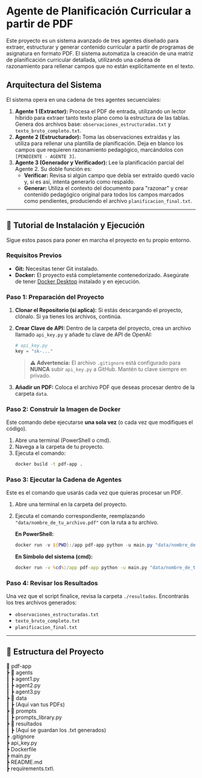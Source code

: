 # Agente de Planificación Curricular a partir de PDF

Este proyecto es un sistema avanzado de tres agentes diseñado para extraer, estructurar y generar contenido curricular a partir de programas de asignatura en formato PDF. El sistema automatiza la creación de una matriz de planificación curricular detallada, utilizando una cadena de razonamiento para rellenar campos que no están explícitamente en el texto.

## Arquitectura del Sistema

El sistema opera en una cadena de tres agentes secuenciales:

1.  **Agente 1 (Extractor):** Procesa el PDF de entrada, utilizando un lector híbrido para extraer tanto texto plano como la estructura de las tablas. Genera dos archivos base: `observaciones_estructuradas.txt` y `texto_bruto_completo.txt`.
2.  **Agente 2 (Estructurador):** Toma las observaciones extraídas y las utiliza para rellenar una plantilla de planificación. Deja en blanco los campos que requieren razonamiento pedagógico, marcándolos con `[PENDIENTE - AGENTE 3]`.
3.  **Agente 3 (Generador y Verificador):** Lee la planificación parcial del Agente 2. Su doble función es:
    * **Verificar:** Revisa si algún campo que debía ser extraído quedó vacío y, si es así, intenta generarlo como respaldo.
    * **Generar:** Utiliza el contexto del documento para "razonar" y crear contenido pedagógico original para todos los campos marcados como pendientes, produciendo el archivo `planificacion_final.txt`.

---

## 🚀 Tutorial de Instalación y Ejecución

Sigue estos pasos para poner en marcha el proyecto en tu propio entorno.

### **Requisitos Previos**

* **Git:** Necesitas tener Git instalado.
* **Docker:** El proyecto está completamente contenedorizado. Asegúrate de tener [Docker Desktop](https://www.docker.com/products/docker-desktop/) instalado y en ejecución.

### **Paso 1: Preparación del Proyecto**

1.  **Clonar el Repositorio (si aplica):** Si estás descargando el proyecto, clónalo. Si ya tienes los archivos, continúa.

2.  **Crear Clave de API:** Dentro de la carpeta del proyecto, crea un archivo llamado `api_key.py` y añade tu clave de API de OpenAI:
    ```python
    # api_key.py
    key = "sk-..."
    ```
    > **⚠️ Advertencia:** El archivo `.gitignore` está configurado para **NUNCA** subir `api_key.py` a GitHub. Mantén tu clave siempre en privado.

3.  **Añadir un PDF:** Coloca el archivo PDF que deseas procesar dentro de la carpeta `data`.

### **Paso 2: Construir la Imagen de Docker**

Este comando debe ejecutarse **una sola vez** (o cada vez que modifiques el código).

1.  Abre una terminal (PowerShell o cmd).
2.  Navega a la carpeta de tu proyecto.
3.  Ejecuta el comando:
    ```bash
    docker build -t pdf-app .
    ```

### **Paso 3: Ejecutar la Cadena de Agentes**

Este es el comando que usarás cada vez que quieras procesar un PDF.

1.  Abre una terminal en la carpeta del proyecto.
2.  Ejecuta el comando correspondiente, reemplazando `"data/nombre_de_tu_archivo.pdf"` con la ruta a tu archivo.

    **En PowerShell:**
    ```powershell
    docker run -v ${PWD}:/app pdf-app python -u main.py "data/nombre_de_tu_archivo.pdf"
    ```

    **En Símbolo del sistema (cmd):**
    ```cmd
    docker run -v %cd%:/app pdf-app python -u main.py "data/nombre_de_tu_archivo.pdf"
    ```

### **Paso 4: Revisar los Resultados**

Una vez que el script finalice, revisa la carpeta `./resultados`. Encontrarás los tres archivos generados:
* `observaciones_estructuradas.txt`
* `texto_bruto_completo.txt`
* `planificacion_final.txt`

---

## 📂 Estructura del Proyecto

📂 pdf-app\
┣ 📂 agents\
┃   ┣ agent1.py\
┃   ┣ agent2.py\
┃   ┣ agent3.py\
┣ 📂 data\
┃   ┣ (Aquí van tus PDFs)\
┣ 📂 prompts\
┃   ┣ prompts_library.py\
┣ 📂 resultados\
┃   ┣ (Aquí se guardan los .txt generados)\
┣ .gitignore\
┣ api_key.py\
┣ Dockerfile\
┣ main.py\
┣ README.md\
┣ requirements.txt\
